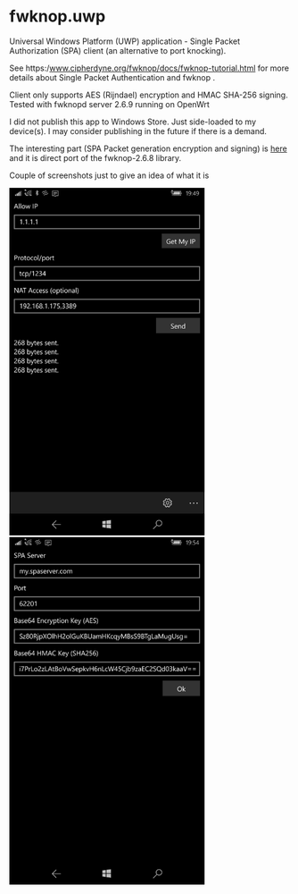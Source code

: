 # fwknop.uwp
Universal Windows Platform (UWP) application - Single Packet Authorization (SPA) client (an alternative to port knocking).

See https:/www.cipherdyne.org/fwknop/docs/fwknop-tutorial.html for more details about Single Packet Authentication and fwknop . 

Client only supports AES (Rijndael) encryption and HMAC SHA-256 signing. Tested with fwknopd server 2.6.9 running on OpenWrt


I did not publish this app to Windows Store. Just side-loaded to my device(s). I may consider publishing in the future if there is a demand. 

The interesting part (SPA Packet generation encryption and signing) is <a href='fwknop.uwp/src/fwknop.uwp/Spa/SpaGenerator.cs'>here</a> and it is direct port of the fwknop-2.6.8 library.


Couple of screenshots just to give an idea of what it is

<img src="https://github.com/abrovko/fwknop.uwp/blob/master/wp_ss_20170530_0001.png" width="350px"/> <img src="https://github.com/abrovko/fwknop.uwp/blob/master/wp_ss_20170530_0002.png" width="350px"/>
